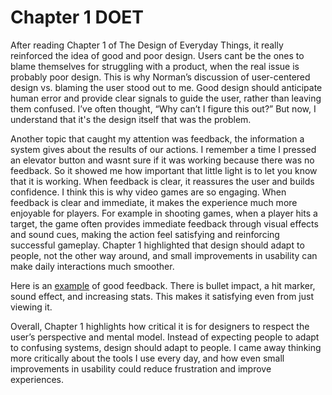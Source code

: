 # Chapter 1 DOET

After reading Chapter 1 of The Design of Everyday Things, it really reinforced the idea of good and poor design. Users cant be the ones to blame themselves for struggling with a product, when the real issue is probably poor design. This is why Norman’s discussion of user-centered design vs. blaming the user stood out to me. Good design should anticipate human error and provide clear signals to guide the user, rather than leaving them confused. I’ve often thought, “Why can’t I figure this out?” But now, I understand that it's the design itself that was the problem.

Another topic that caught my attention was feedback, the information a system gives about the results of our actions. I remember a time I pressed an elevator button and wasnt sure if it was working because there was no feedback. So it showed me how important that little light is to let you know that it is working. When feedback is clear, it reassures the user and builds confidence. I think this is why video games are so engaging. When feedback is clear and immediate, it makes the experience much more enjoyable for players. For example in shooting games, when a player hits a target, the game often provides immediate feedback through visual effects and sound cues, making the action feel satisfying and reinforcing successful gameplay. Chapter 1 highlighted that design should adapt to people, not the other way around, and small improvements in usability can make daily interactions much smoother.

Here is an [example](https://www.youtube.com/shorts/AP56_uk5fFg) of good feedback. There is bullet impact, a hit marker, sound effect, and increasing stats. This makes it satisfying even from just viewing it.

Overall, Chapter 1 highlights how critical it is for designers to respect the user’s perspective and mental model. Instead of expecting people to adapt to confusing systems, design should adapt to people. I came away thinking more critically about the tools I use every day, and how even small improvements in usability could reduce frustration and improve experiences.
